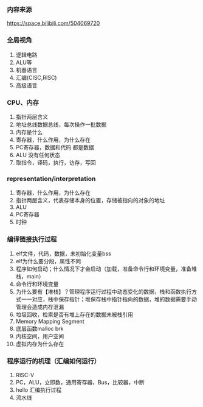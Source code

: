 ### 内容来源

https://space.bilibili.com/504069720

### 全局视角

1. 逻辑电路
2. ALU等
3. 机器语言
4. 汇编(CISC,RISC)
5. 高级语言

### CPU、内存

1. 指针两层含义
2. 地址总线数据总线，每次操作一批数据
3. 内存是什么
4. 寄存器，什么作用，为什么存在
5. PC寄存器，数据和代码 都是数据
6. ALU 没有任何状态
7. 取指令，译码，执行，访存，写回

### representation/interpretation

1. 寄存器，什么作用，为什么存在
2. 指针两层含义，代表存储本身的位置，存储被指向的对象的地址
3. ALU
4. PC寄存器
5. 时钟


### 编译链接执行过程

1. elf文件，代码，数据，未初始化变量bss
2. elf为什么要分段，属性不同
3. 程序如何启动；什么情况下才会启动（加载，准备命令行和环境变量，准备堆栈，main）
3. 命令行和环境变量
4. 为什么要有【堆栈】？管理程序运行过程中动态变化的数据，栈和函数执行方式一一对应，栈中保存指针；堆保存栈中指针指向的数据，堆的数据需要手动管理会造成内存泄漏
5. 垃圾回收，检索是否有堆上存在的数据未被栈引用 
6. Memory Mapping Segment
7. 底层函数malloc brk
8. 内核空间，用户空间
9. 虚拟内存为什么存在

### 程序运行的机理（汇编如何运行）

1. RISC-V
2. PC，ALU，立即数，通用寄存器，Bus，比较器，中断
3. hello 汇编执行过程
4. 流水线